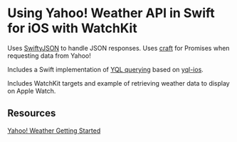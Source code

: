 # Using Yahoo! Weather API in Swift for iOS with WatchKit

Uses [SwiftyJSON](https://github.com/SwiftyJSON/SwiftyJSON) to handle JSON responses. Uses [craft](https://github.com/supertommy/craft) for Promises when requesting data from Yahoo!

Includes a Swift implementation of [YQL querying](https://github.com/supertommy/yahoo-weather-ios-swift/blob/master/weather/YQL.swift) based on [yql-ios](https://github.com/guilhermechapiewski/yql-ios).

Includes WatchKit targets and example of retrieving weather data to display on Apple Watch.

## Resources

[Yahoo! Weather Getting Started](https://developer.yahoo.com/weather/#get-started)
